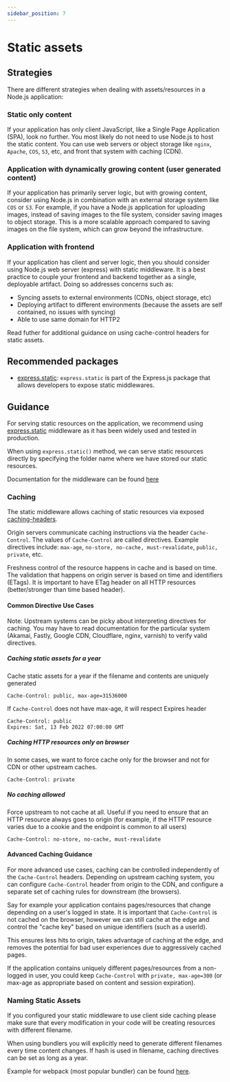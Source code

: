 ```yaml
---
sidebar_position: 7
---
```



# Static assets

## Strategies

There are different strategies when dealing with assets/resources in a Node.js application:

### Static only content

If your application has only client JavaScript, like a Single Page Application (SPA), look no further. You most likely do not need to use Node.js to host the static content. You can use web servers or object storage like `nginx`, `Apache`, `COS`, `S3`, etc, and front that system with caching (CDN).

### Application with dynamically growing content (user generated content)

If your application has primarily server logic, but with growing content, consider using Node.js in combination with an external storage system like `COS` or `S3`. For example, if you have a Node.js application for uploading images, instead of saving images to the file system, consider saving images to object storage. This is a more scalable approach compared to saving images on the file system, which can grow beyond the infrastructure. 

### Application with frontend

If your application has client and server logic, then you should consider using Node.js web server (express) with static middleware. It is a best practice to couple your frontend and backend together as a single, deployable artifact. Doing so addresses concerns such as:

* Syncing assets to external environments (CDNs, object storage, etc)
* Deploying artifact to different environments (because the assets are self contained, no issues with syncing)
* Able to use same domain for HTTP2

Read futher for additional guidance on using cache-control headers for static assets.

## Recommended packages

* [express.static][]: `express.static` is part of the Express.js package that allows developers to expose static middlewares.

## Guidance

For serving static resources on the application, we recommend using [express.static][] middleware as it has been widely used and tested in production.

When using `express.static()` method, we can serve static resources directly by specifying the folder name where we have stored our static resources.

Documentation for the middleware can be found [here][express.static]

### Caching

The static middleware allows caching of static resources via exposed [caching-headers][].

Origin servers communicate caching instructions via the header `Cache-Control`. The values of `Cache-Control` are called directives. Example directives include: `max-age`, `no-store, no-cache, must-revalidate`, `public, private`, etc.

Freshness control of the resource happens in cache and is based on time. The validation that happens on origin server is based on time and identifiers (ETags). It is important to have ETag header on all HTTP resources (better/stronger than time based header).

#### Common Directive Use Cases

Note: Upstream systems can be picky about interpreting directives for caching. You may have to read documentation for the particular system (Akamai, Fastly, Google CDN, Cloudflare, nginx, varnish) to verify valid directives.

##### Caching static assets for a year

Cache static assets for a year if the filename and contents are uniquely generated

```
Cache-Control: public, max-age=31536000

```

If `Cache-Control` does not have max-age, it will respect Expires header

```
Cache-Control: public
Expires: Sat, 13 Feb 2022 07:00:00 GMT
```

##### Caching HTTP resources only on browser

In some cases, we want to force cache only for the browser and not for CDN or other upstream caches.

```
Cache-Control: private
```

##### No caching allowed

Force upstream to not cache at all. Useful if you need to ensure that an HTTP resource always goes to origin (for example, if the HTTP resource varies due to a cookie and the endpoint is common to all users)

```
Cache-Control: no-store, no-cache, must-revalidate
```

#### Advanced Caching Guidance

For more advanced use cases, caching can be controlled independently of the `Cache-Control` headers. Depending on upstream caching system, you can configure `Cache-Control` header from origin to the CDN, and configure a separate set of caching rules for downstream (the browsers).

Say for example your application contains pages/resources that change depending on a user's logged in state. It is important that `Cache-Control` is not cached on the browser, however we can still cache at the edge and control the "cache key" based on unique identifiers (such as a userId).

This ensures less hits to origin, takes advantage of caching at the edge, and removes the potential for bad user experiences due to aggressively cached pages.

If the application contains uniquely different pages/resources from a non-logged in user, you could keep `Cache-Control` with `private, max-age=300` (or max-age as appropriate based on content and session expiration). 

### Naming Static Assets

If you configured your static middleware to use client side caching please make sure that 
every modification in your code will be creating resources with different filename. 

When using bundlers you will explicitly need to generate different filenames every time content changes. If hash is used in filename, caching directives can be set as long as a year.

Example for webpack (most popular bundler) can be found [here][webpack-caching]. 

[caching-headers]: https://www.freecodecamp.org/news/an-in-depth-introduction-to-http-caching-cache-control-vary/
[express.static]: https://expressjs.com/en/4x/api.html#express.static
[webpack-caching]: https://webpack.js.org/guides/caching
